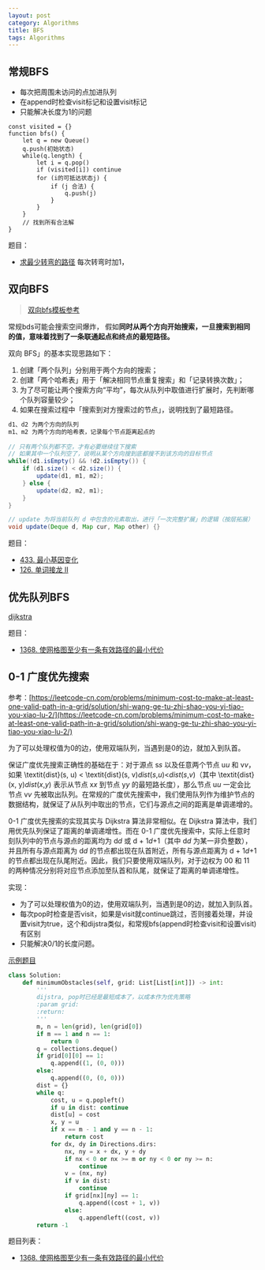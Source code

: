 ```yaml
---
layout: post
category: Algorithms
title: BFS
tags: Algorithms
---
```


## 常规BFS

- 每次把周围未访问的点加进队列
- 在append时检查visit标记和设置visit标记
- 只能解决长度为1的问题

```
const visited = {}
function bfs() {
	let q = new Queue()
	q.push(初始状态)
	while(q.length) {
		let i = q.pop()
		if (visited[i]) continue
		for (i的可抵达状态j) {
			if (j 合法) {
				q.push(j)
			}
		}
	}
	// 找到所有合法解
}
```

题目：

- [求最少转弯的路径](https://mafulong.github.io/2018/08/27/bfs%E6%9C%80%E5%B0%8F%E8%BD%AC%E5%BC%AF%E8%B7%AF%E5%BE%84/) 每次转弯时加1，

## 双向BFS

> [双向bfs模板参考](https://leetcode-cn.com/problems/open-the-lock/solution/gong-shui-san-xie-yi-ti-shuang-jie-shuan-wyr9/)

常规bds可能会搜索空间爆炸， 假如**同时从两个方向开始搜索，一旦搜索到相同的值，意味着找到了一条联通起点和终点的最短路径。**



双向 BFS」的基本实现思路如下：

1. 创建「两个队列」分别用于两个方向的搜索；
2. 创建「两个哈希表」用于「解决相同节点重复搜索」和「记录转换次数」；
3. 为了尽可能让两个搜索方向“平均”，每次从队列中取值进行扩展时，先判断哪个队列容量较少；
4. 如果在搜索过程中「搜索到对方搜索过的节点」，说明找到了最短路径。

```java
d1、d2 为两个方向的队列
m1、m2 为两个方向的哈希表，记录每个节点距离起点的
    
// 只有两个队列都不空，才有必要继续往下搜索
// 如果其中一个队列空了，说明从某个方向搜到底都搜不到该方向的目标节点
while(!d1.isEmpty() && !d2.isEmpty()) {
    if (d1.size() < d2.size()) {
        update(d1, m1, m2);
    } else {
        update(d2, m2, m1);
    }
}

// update 为将当前队列 d 中包含的元素取出，进行「一次完整扩展」的逻辑（按层拓展）
void update(Deque d, Map cur, Map other) {}
```

题目：

- [433. 最小基因变化](https://leetcode-cn.com/problems/minimum-genetic-mutation/)
- [126. 单词接龙 II](https://leetcode-cn.com/problems/word-ladder-ii/)

## 优先队列BFS

[dijkstra](https://mafulong.github.io/2018/02/19/%E5%9B%BE%E6%9C%80%E7%9F%AD%E8%B7%AF%E5%BE%84/)

题目：

- [1368. 使网格图至少有一条有效路径的最小代价](https://leetcode-cn.com/problems/minimum-cost-to-make-at-least-one-valid-path-in-a-grid/)



## 0-1 广度优先搜索

参考：[https://leetcode-cn.com/problems/minimum-cost-to-make-at-least-one-valid-path-in-a-grid/solution/shi-wang-ge-tu-zhi-shao-you-yi-tiao-you-xiao-lu-2/](https://leetcode-cn.com/problems/minimum-cost-to-make-at-least-one-valid-path-in-a-grid/solution/shi-wang-ge-tu-zhi-shao-you-yi-tiao-you-xiao-lu-2/)

为了可以处理权值为0的边，使用双端队列，当遇到是0的边，就加入到队首。



保证广度优先搜索正确性的基础在于：对于源点 s*s* 以及任意两个节点 u*u* 和 v*v*，如果 \textit{dist}(s, u) < \textit{dist}(s, v)*dist*(*s*,*u*)<*dist*(*s*,*v*)（其中 \textit{dist}(x, y)*dist*(*x*,*y*) 表示从节点 x*x* 到节点 y*y* 的最短路长度），那么节点 u*u* 一定会比节点 v*v* 先被取出队列。在常规的广度优先搜索中，我们使用队列作为维护节点的数据结构，就保证了从队列中取出的节点，它们与源点之间的距离是单调递增的。

0-1 广度优先搜索的实现其实与 Dijkstra 算法非常相似。在 Dijkstra 算法中，我们用优先队列保证了距离的单调递增性。而在 0-1 广度优先搜索中，实际上任意时刻队列中的节点与源点的距离均为 d*d* 或 d + 1*d*+1（其中 d*d* 为某一非负整数），并且所有与源点距离为 d*d* 的节点都出现在队首附近，所有与源点距离为 d + 1*d*+1 的节点都出现在队尾附近。因此，我们只要使用双端队列，对于边权为 00 和 11 的两种情况分别将对应节点添加至队首和队尾，就保证了距离的单调递增性。



实现：

- 为了可以处理权值为0的边，使用双端队列，当遇到是0的边，就加入到队首。
- 每次pop时检查是否visit，如果是visit就continue跳过，否则接着处理，并设置visit为true，这个和dijstra类似，和常规bfs(append时检查visit和设置visit)有区别
- 只能解决0/1的长度问题。



[示例题目](https://mafulong.github.io/2022/05/29/6081.-%E5%88%B0%E8%BE%BE%E8%A7%92%E8%90%BD%E9%9C%80%E8%A6%81%E7%A7%BB%E9%99%A4%E9%9A%9C%E7%A2%8D%E7%89%A9%E7%9A%84%E6%9C%80%E5%B0%8F%E6%95%B0%E7%9B%AE/)


```python
class Solution:
    def minimumObstacles(self, grid: List[List[int]]) -> int:
        '''
        dijstra, pop时已经是最短成本了，以成本作为优先策略
        :param grid:
        :return:
        '''
        m, n = len(grid), len(grid[0])
        if m == 1 and n == 1:
            return 0
        q = collections.deque()
        if grid[0][0] == 1:
            q.append((1, (0, 0)))
        else:
            q.append((0, (0, 0)))
        dist = {}
        while q:
            cost, u = q.popleft()
            if u in dist: continue
            dist[u] = cost
            x, y = u
            if x == m - 1 and y == n - 1:
                return cost
            for dx, dy in Directions.dirs:
                nx, ny = x + dx, y + dy
                if nx < 0 or nx >= m or ny < 0 or ny >= n:
                    continue
                v = (nx, ny)
                if v in dist:
                    continue
                if grid[nx][ny] == 1:
                    q.append((cost + 1, v))
                else:
                    q.appendleft((cost, v))
        return -1

```



题目列表：

- [1368. 使网格图至少有一条有效路径的最小代价](https://leetcode-cn.com/problems/minimum-cost-to-make-at-least-one-valid-path-in-a-grid/)
